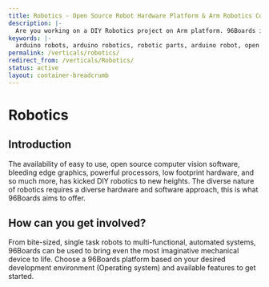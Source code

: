 ```yaml
---
title: Robotics - Open Source Robot Hardware Platform & Arm Robotics Community
description: |-
  Are you working on a DIY Robotics project on Arm platform. 96Boards is open hardware platform  that can help you build robotic project using robotic sensors, controls, motors, servos etc. Robot community is here to help you build you next big project
keywords: |-
  arduino robots, arduino robotics, robotic parts, arduino robot, open source robotics, arduino robot motor control, robotic sensors, robotics motors, robotics hobby, robot servos, open source robot platform, robot arm, robotic arm kit, robotics projects, diy robots, how to create a robot, control robot arm
permalink: /verticals/robotics/
redirect_from: /verticals/Robotics/
status: active
layout: container-breadcrumb
---
```


# Robotics

## Introduction

The availability of easy to use, open source computer vision software, bleeding edge graphics,
powerful processors, low footprint hardware, and so much more, has kicked DIY robotics to new
heights. The diverse nature of robotics requires a diverse hardware and software approach, this is
what 96Boards aims to offer.


## How can you get involved?

From bite-sized, single task robots to multi-functional, automated systems, 96Boards can be used to
bring even the most imaginative mechanical device to life. Choose a 96Boards platform based on your
desired development environment (Operating system) and available features to get started.

